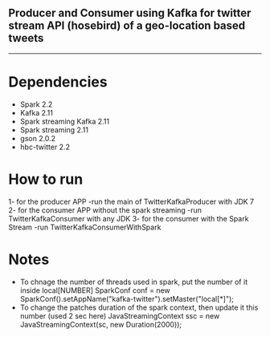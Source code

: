 ## Producer and Consumer using Kafka for twitter stream API (hosebird) of a geo-location based tweets
------------------------------------------------------------------------------------------------------



# Dependencies
  - Spark 2.2
  - Kafka 2.11
  - Spark streaming Kafka 2.11
  - Spark streaming 2.11
  - gson 2.0.2
  - hbc-twitter 2.2


# How to run
 1- for the producer APP
 	-run the main of TwitterKafkaProducer with JDK 7
 2- for the consumer APP without the spark streaming
    -run TwitterKafkaConsumer with any JDK
 3- for the consumer with the Spark Stream
    -run TwitterKafkaConsumerWithSpark

# Notes
- To chnage the number of threads used in spark, put the number of it inside local[NUMBER]
		SparkConf conf = new SparkConf().setAppName("kafka-twitter").setMaster("local[*]"); 
- To change the patches duration of the spark context, then update it this number (used 2 sec here)
	    JavaStreamingContext ssc = new JavaStreamingContext(sc, new Duration(2000)); 